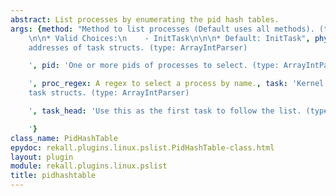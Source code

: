 ```yaml
---
abstract: List processes by enumerating the pid hash tables.
args: {method: "Method to list processes (Default uses all methods). (type: ChoiceArray)\n\
    \n\n* Valid Choices:\n    - InitTask\n\n\n* Default: InitTask", phys_task: 'Physical
    addresses of task structs. (type: ArrayIntParser)

    ', pid: 'One or more pids of processes to select. (type: ArrayIntParser)

    ', proc_regex: A regex to select a process by name., task: 'Kernel addresses of
    task structs. (type: ArrayIntParser)

    ', task_head: 'Use this as the first task to follow the list. (type: IntParser)

    '}
class_name: PidHashTable
epydoc: rekall.plugins.linux.pslist.PidHashTable-class.html
layout: plugin
module: rekall.plugins.linux.pslist
title: pidhashtable
---
```

